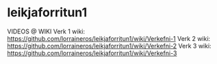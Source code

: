 # leikjaforritun1
VIDEOS @ WIKI
Verk 1 wiki: 
https://github.com/lorraineros/leikjaforritun1/wiki/Verkefni-1
Verk 2 wiki: 
https://github.com/lorraineros/leikjaforritun1/wiki/Verkefni-2
Verk 3 wiki: 
https://github.com/lorraineros/leikjaforritun1/wiki/Verkefni-3
